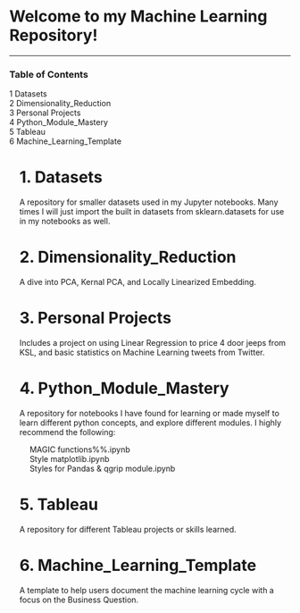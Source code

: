# Welcome to my Machine Learning Repository!

* * *

<h3> Table of Contents </h3>
<div id="TOC">
<li><a href="#Data" target="_self"><span class="toc-section-number">1</span> Datasets</a>
<li><a href="#DR" target="_self"><span class="toc-section-number">2</span> Dimensionality_Reduction</a>
<li><a href="#PP" target="_self"><span class="toc-section-number">3</span> Personal Projects</a>
<li><a href="#PMM" target="_self"><span class="toc-section-number">4</span> Python_Module_Mastery</a>
<li><a href="#Tab" target="_self"><span class="toc-section-number">5</span> Tableau</a>
<li><a href="#Temp" target="_self"><span class="toc-section-number">6</span> Machine_Learning_Template</a>
<ul>
  
<div class="section level1" id="Data">
<h1><span class="header-section-number">1.</span> Datasets</h1>
<p>A repository for smaller datasets used in my Jupyter notebooks. Many times I will just import the built in datasets from sklearn.datasets for use in my notebooks as well.</p>
<div class="section level2" id="DR">
<h1><span class="header-section-number">2.</span> Dimensionality_Reduction</h1>
<p>A dive into PCA, Kernal PCA, and Locally Linearized Embedding. </p>
<div class="section level3" id="PP">
<h1><span class="header-section-number">3.</span> Personal Projects</h1>
<p>Includes a project on using Linear Regression to price 4 door jeeps from KSL, and basic statistics on Machine Learning tweets from Twitter.</p>
<div class="section level4" id="PMM">
<h1><span class="header-section-number">4.</span> Python_Module_Mastery</h1>
<p>A repository for notebooks I have found for learning or made myself to learn different python concepts, and explore different modules. I highly recommend the following:</p>
<ul>
  <li>MAGIC functions%%.ipynb</li>
  <li>Style matplotlib.ipynb</li>
  <li>Styles for Pandas & qgrip module.ipynb</li>
</ul>

<div class="section level5" id="Tab">
<h1><span class="header-section-number">5.</span> Tableau</h1>
<p>A repository for different Tableau projects or skills learned.</p>
<div class="section level6" id="Temp">
<h1><span class="header-section-number">6.</span> Machine_Learning_Template</h1>
<p>A template to help users document the machine learning cycle with a focus on the Business Question.</p>
